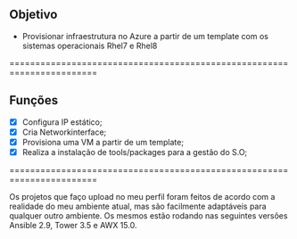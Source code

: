 **Objetivo**
-------------

- Provisionar infraestrutura no Azure a partir de um template com os sistemas operacionais Rhel7 e Rhel8

=======================================================================

**Funções**
-------------

- [X] Configura IP estático;
- [X] Cria Networkinterface;
- [x] Provisiona uma VM a partir de um template;
- [x] Realiza a instalação de tools/packages para a gestão do S.O;

=======================================================================

Os projetos que faço upload no meu perfil foram feitos de acordo com a realidade do meu ambiente atual, mas são facilmente adaptáveis para qualquer outro ambiente. 
Os mesmos estão rodando nas seguintes versões Ansible 2.9, Tower 3.5 e AWX 15.0.
